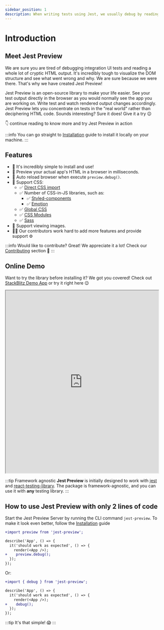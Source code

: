 ```yaml
---
sidebar_position: 1
description: When writing tests using Jest, we usually debug by reading the HTML code. Sometimes the HTML is too complicated, Jest Preview help you to "see" your tests in a browser.
---
```


# Introduction

## Meet Jest Preview

We are sure you are tired of debugging integration UI tests and reading a whole lot of cryptic HTML output. It's incredibly tough to visualize the DOM structure and see what went wrong and why. We are sure because we were there. That's why we have created Jest Preview!

Jest Preview is an open-source library to make your life easier. See your test output directly in the browser as you would normally see the app you are working on. Write test and watch rendered output changes accordingly. Jest Preview lets you concentrate on tests in the "real world" rather than deciphering HTML code. Sounds interesting? Sure it does! Give it a try 😉

👇 continue reading to know more and try Jest Preview in action

:::info
You can go straight to [Installation](https://www.jest-preview.com/docs/getting-started/installation) guide to install it locally on your machine.
:::

## Features

- 🐣 It's incredibly simple to install and use!
- 👀 Preview your actual app's HTML in a browser in milliseconds.
- 🔄 Auto reload browser when execute `preview.debug()`.
- 💅 Support CSS:
  - ✅ [Direct CSS import](#3-configure-jests-transform-to-intercept-css-and-files)
  - ✅ Number of CSS-in-JS libraries, such as:
    - ✅ [Styled-components](https://styled-components.com/)
    - ✅ [Emotion](https://emotion.sh/)
  - ✅ [Global CSS](/docs/getting-started/installation#4-optional-configure-global-css)
  - ✅ [CSS Modules](https://github.com/css-modules/css-modules)
  - ✅ [Sass](https://sass-lang.com/)
- 🌄 Support viewing images.
- 🧑‍💻 Our contributors work hard to add more features and provide support ⚙️

:::info
Would like to contribute? Great! We appreciate it a lot! Check our [Contributing](/docs/others/contributing) section 🙏
:::

## Online Demo

Want to try the library before installing it? We got you covered! Check out [StackBlitz Demo App](https://stackblitz.com/edit/jest-preview?embed=1&file=README.md) or try it right here 😉

<iframe id="iframe" height="600px" width="100%" style={{marginBottom: "24px" }} src="https://stackblitz.com/edit/jest-preview?embed=1&ctl=1"></iframe>

:::tip Framework agnostic
**Jest Preview** is initially designed to work with [jest](https://jestjs.io/) and [react-testing-library](https://testing-library.com/docs/react-testing-library/intro/). The package is framework-agnostic, and you can use it with **any** testing library.
:::

## How to use Jest Preview with only 2 lines of code

Start the Jest Preview Server by running the CLI command `jest-preview`. To make it look even better, follow the [Installation](https://www.jest-preview.com/docs/getting-started/installation) guide

```diff
+import preview from 'jest-preview';

describe('App', () => {
  it('should work as expected', () => {
    render(<App />);
+    preview.debug();
  });
});
```

Or:

```diff
+import { debug } from 'jest-preview';

describe('App', () => {
  it('should work as expected', () => {
    render(<App />);
+    debug();
  });
});
```

:::tip It's that simple! 😱
:::
